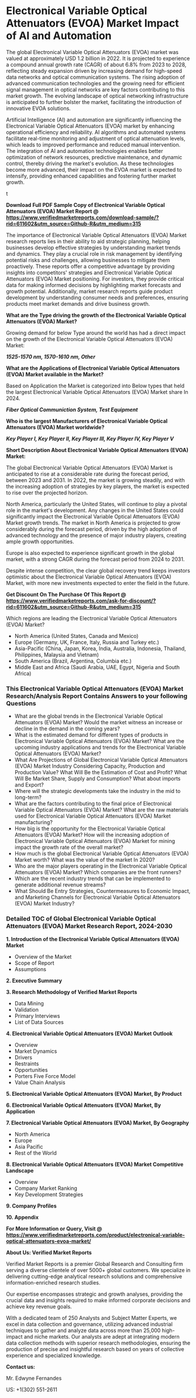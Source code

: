 <meta name="title" content="Global  Electronical Variable Optical Attenuators (EVOA) Market Impact of AI and Automation"><meta name="description" content="  The global Electronical Variable Optical Attenuators (EVOA) market was valued at approximately USD 1.2 billion in 2022. It is projected to experience a compound annu"><meta name="title" content=" Electronical Variable Optical Attenuators (EVOA) Market Size, Share, Scope, Trends, Growth, Opportunities, Analysis, Forecast"> <h1>Electronical Variable Optical Attenuators (EVOA) Market Impact of AI and Automation</h1> <p>The global Electronical Variable Optical Attenuators (EVOA) market was valued at approximately USD 1.2 billion in 2022. It is projected to experience a compound annual growth rate (CAGR) of about 6.8% from 2023 to 2028, reflecting steady expansion driven by increasing demand for high-speed data networks and optical communication systems. The rising adoption of advanced communication technologies and the growing need for efficient signal management in optical networks are key factors contributing to this market growth. The evolving landscape of optical networking infrastructure is anticipated to further bolster the market, facilitating the introduction of innovative EVOA solutions.</p> <p>Artificial Intelligence (AI) and automation are significantly influencing the Electronical Variable Optical Attenuators (EVOA) market by enhancing operational efficiency and reliability. AI algorithms and automated systems facilitate real-time monitoring and adjustment of optical attenuation levels, which leads to improved performance and reduced manual intervention. The integration of AI and automation technologies enables better optimization of network resources, predictive maintenance, and dynamic control, thereby driving the market's evolution. As these technologies become more advanced, their impact on the EVOA market is expected to intensify, providing enhanced capabilities and fostering further market growth.</p> t</p><p id="" class=""><strong>Download Full PDF Sample Copy of Electronical Variable Optical Attenuators (EVOA) Market Report @ <a href="https://www.verifiedmarketreports.com/download-sample/?rid=611602&utm_source=Github-R&utm_medium=315" target="_blank">https://www.verifiedmarketreports.com/download-sample/?rid=611602&utm_source=Github-R&utm_medium=315</a></strong></p><p>The importance of&nbsp;Electronical Variable Optical Attenuators (EVOA) Market research reports lies in their ability to aid strategic planning, helping businesses develop effective strategies by understanding market trends and dynamics. They play a crucial role in risk management by identifying potential risks and challenges, allowing businesses to mitigate them proactively. These reports offer a competitive advantage by providing insights into competitors' strategies and Electronical Variable Optical Attenuators (EVOA) Market positioning. For investors, they provide critical data for making informed decisions by highlighting market forecasts and growth potential. Additionally, market research reports guide product development by understanding consumer needs and preferences, ensuring products meet market demands and drive business growth.</p><p><strong>What are the&nbsp;Type driving the growth of the Electronical Variable Optical Attenuators (EVOA) Market?</strong></p><p id="" class="">Growing demand for below Type around the world has had a direct impact on the growth of the Electronical Variable Optical Attenuators (EVOA) Market:</p><em><strong>1525-1570 nm, 1570-1610 nm, Other</strong></em></p><strong>What are the&nbsp;Applications&nbsp;of Electronical Variable Optical Attenuators (EVOA) Market available in the Market?</strong></p><p id="" class="">Based on Application the Market is categorized into Below types that held the largest Electronical Variable Optical Attenuators (EVOA) Market share In 2024.</p><em><strong>Fiber Optical Communiction System, Test Equipment</strong></em></p><strong>Who is the largest Manufacturers of Electronical Variable Optical Attenuators (EVOA) Market worldwide?</strong></p><p><em><strong>Key Player I, Key Player II, Key Player III, Key Player IV, Key Player V</strong></em></p><p id="" class=""><strong>Short Description About Electronical Variable Optical Attenuators (EVOA) Market:</strong></p><p>The global Electronical Variable Optical Attenuators (EVOA) Market is anticipated to rise at a considerable rate during the forecast period, between 2023 and 2031. In 2022, the market is growing steadily, and with the increasing adoption of strategies by key players, the market is expected to rise over the projected horizon.</p><p>North America, particularly the United States, will continue to play a pivotal role in the market's development. Any changes in the United States could significantly impact the Electronical Variable Optical Attenuators (EVOA) Market growth trends. The market in North America is projected to grow considerably during the forecast period, driven by the high adoption of advanced technology and the presence of major industry players, creating ample growth opportunities.</p><p>Europe is also expected to experience significant growth in the global market, with a strong CAGR during the forecast period from 2024 to 2031.</p><p>Despite intense competition, the clear global recovery trend keeps investors optimistic about the Electronical Variable Optical Attenuators (EVOA) Market, with more new investments expected to enter the field in the future.</p><p id="" class=""><strong>Get Discount On The Purchase Of This Report @ <a href="https://www.verifiedmarketreports.com/ask-for-discount/?rid=611602&utm_source=Github-R&utm_medium=315" target="_blank">https://www.verifiedmarketreports.com/ask-for-discount/?rid=611602&utm_source=Github-R&utm_medium=315</a></strong></p>Which regions are leading the Electronical Variable Optical Attenuators (EVOA) Market?</p><ul><li>North America (United States, Canada and Mexico)</li><li>Europe (Germany, UK, France, Italy, Russia and Turkey etc.)</li><li>Asia-Pacific (China, Japan, Korea, India, Australia, Indonesia, Thailand, Philippines, Malaysia and Vietnam)</li><li>South America (Brazil, Argentina, Columbia etc.)</li><li>Middle East and Africa (Saudi Arabia, UAE, Egypt, Nigeria and South Africa)</li></ul><h3 id="" class="">This Electronical Variable Optical Attenuators (EVOA) Market Research/Analysis Report Contains Answers to your following Questions</h3><ul><li>What are the global trends in the Electronical Variable Optical Attenuators (EVOA) Market? Would the market witness an increase or decline in the demand in the coming years?</li><li>What is the estimated demand for different types of products in Electronical Variable Optical Attenuators (EVOA) Market? What are the upcoming industry applications and trends for the Electronical Variable Optical Attenuators (EVOA) Market?</li><li>What Are Projections of Global Electronical Variable Optical Attenuators (EVOA) Market Industry Considering Capacity, Production and Production Value? What Will Be the Estimation of Cost and Profit? What Will Be Market Share, Supply and Consumption? What about imports and Export?</li><li>Where will the strategic developments take the industry in the mid to long-term?</li><li>What are the factors contributing to the final price of Electronical Variable Optical Attenuators (EVOA) Market? What are the raw materials used for Electronical Variable Optical Attenuators (EVOA) Market manufacturing?</li><li>How big is the opportunity for the Electronical Variable Optical Attenuators (EVOA) Market? How will the increasing adoption of Electronical Variable Optical Attenuators (EVOA) Market for mining impact the growth rate of the overall market?</li><li>How much is the global Electronical Variable Optical Attenuators (EVOA) Market worth? What was the value of the market In 2020?</li><li>Who are the major players operating in the Electronical Variable Optical Attenuators (EVOA) Market? Which companies are the front runners?</li><li>Which are the recent industry trends that can be implemented to generate additional revenue streams?</li><li>What Should Be Entry Strategies, Countermeasures to Economic Impact, and Marketing Channels for Electronical Variable Optical Attenuators (EVOA) Market Industry?</li></ul><h3 id="" class="">Detailed TOC of Global Electronical Variable Optical Attenuators (EVOA) Market Research Report, 2024-2030</h3><p id="" class=""><strong>1. Introduction of the Electronical Variable Optical Attenuators (EVOA) Market</strong></p><ul><li>Overview of the Market</li><li>Scope of Report</li><li>Assumptions</li></ul><p id="" class=""><strong>2. Executive Summary</strong></p><p id="" class=""><strong>3. Research Methodology of Verified Market Reports</strong></p><ul><li>Data Mining</li><li>Validation</li><li>Primary Interviews</li><li>List of Data Sources</li></ul><p id="" class=""><strong>4. Electronical Variable Optical Attenuators (EVOA) Market Outlook</strong></p><ul><li>Overview</li><li>Market Dynamics</li><li>Drivers</li><li>Restraints</li><li>Opportunities</li><li>Porters Five Force Model</li><li>Value Chain Analysis</li></ul><p id="" class=""><strong>5. Electronical Variable Optical Attenuators (EVOA) Market, By Product</strong></p><p id="" class=""><strong>6. Electronical Variable Optical Attenuators (EVOA) Market, By Application</strong></p><p id="" class=""><strong>7. Electronical Variable Optical Attenuators (EVOA) Market, By Geography</strong></p><ul><li>North America</li><li>Europe</li><li>Asia Pacific</li><li>Rest of the World</li></ul><p id="" class=""><strong>8. Electronical Variable Optical Attenuators (EVOA) Market Competitive Landscape</strong></p><ul><li>Overview</li><li>Company Market Ranking</li><li>Key Development Strategies</li></ul><p id="" class=""><strong>9. Company Profiles</strong></p><p id="" class=""><strong>10. Appendix</strong></p><p id="" class=""><strong>For More Information or Query, Visit @ <a href="https://www.verifiedmarketreports.com/product/electronical-variable-optical-attenuators-evoa-market/" target="_blank">https://www.verifiedmarketreports.com/product/electronical-variable-optical-attenuators-evoa-market/</a></strong></p><p id="" class=""><strong>About Us: Verified Market Reports</strong></p><p id="" class="">Verified Market Reports is a premier Global Research and Consulting firm serving a diverse clientele of over 5000+ global customers. We specialize in delivering cutting-edge analytical research solutions and comprehensive information-enriched research studies.</p><p id="" class="">Our expertise encompasses strategic and growth analyses, providing the crucial data and insights required to make informed corporate decisions and achieve key revenue goals.</p><p id="" class="">With a dedicated team of 250 Analysts and Subject Matter Experts, we excel in data collection and governance, utilizing advanced industrial techniques to gather and analyze data across more than 25,000 high-impact and niche markets. Our analysts are adept at integrating modern data collection methods with superior research methodologies, ensuring the production of precise and insightful research based on years of collective experience and specialized knowledge.</p><p id="" class=""><strong>Contact us:</strong></p><p id="" class="">Mr. Edwyne Fernandes</p><p id="" class="">US: +1(302) 551-2611</p>